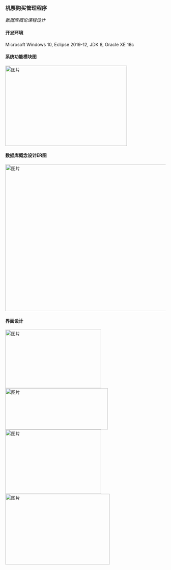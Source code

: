 ### 机票购买管理程序
*数据库概论课程设计*
#### 开发环境
Microsoft Windows 10, Eclipse 2019-12, JDK 8, Oracle XE 18c  
#### 系统功能模块图
<img width="382" height="252" alt="图片" src="https://github.com/user-attachments/assets/760ce1c4-cf8c-4b60-af3b-177b007fa19b" />

#### 数据库概念设计ER图
<img width="606" height="461" alt="图片" src="https://github.com/user-attachments/assets/bb1ddcc0-3c08-4b12-b9c4-69c7a6d60aee" />

#### 界面设计
<img width="301" height="184" alt="图片" src="https://github.com/user-attachments/assets/8ad36757-426f-4135-bb31-4da82bf0fac1" />
<img width="322" height="130" alt="图片" src="https://github.com/user-attachments/assets/7d56903e-acfd-4517-a407-7d3da8198f40" />
<img width="301" height="202" alt="图片" src="https://github.com/user-attachments/assets/c3e00836-bed6-49ce-b38f-c1712428ec94" />
<img width="328" height="222" alt="图片" src="https://github.com/user-attachments/assets/3e41c832-d238-4df1-ba1c-f8d2adfd9116" />
